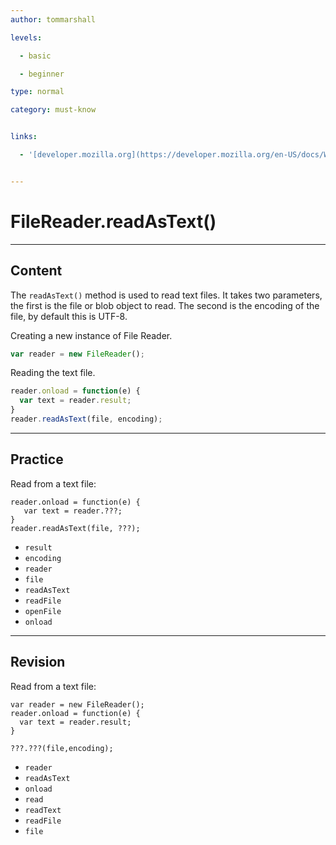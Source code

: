 ```yaml
---
author: tommarshall

levels:

  - basic

  - beginner

type: normal

category: must-know


links:

  - '[developer.mozilla.org](https://developer.mozilla.org/en-US/docs/Web/API/FileReader/readAsText){website}'


---
```


# FileReader.readAsText()

---
## Content

The `readAsText()` method is used to read text files. It takes two parameters, the first is the file or blob object to read. The second is the encoding of the file, by default this is UTF-8.


Creating a new instance of File Reader.
```javascript
var reader = new FileReader();
```
Reading the text file. 
```javascript
reader.onload = function(e) {
  var text = reader.result;
}
reader.readAsText(file, encoding);
```

---
## Practice

Read from a text file:

```
reader.onload = function(e) {
   var text = reader.???;
}
reader.readAsText(file, ???);
```


* `result`
* `encoding`
* `reader`
* `file`
* `readAsText`
* `readFile`
* `openFile`
* `onload`

---
## Revision

Read from a text file:
```
var reader = new FileReader();
reader.onload = function(e) {
  var text = reader.result;
}

???.???(file,encoding);
```


* `reader`
* `readAsText`
* `onload`
* `read`
* `readText`
* `readFile`
* `file`


